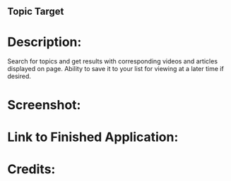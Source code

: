 ## Topic Target

# Description:
Search for topics and get results with corresponding videos and articles displayed on page. Ability to save it to your list for viewing at a later time if desired. 

# Screenshot:

# Link to Finished Application:

# Credits:
